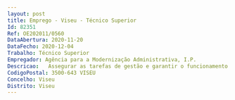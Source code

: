 ```yaml
--- 
layout: post
title: Emprego - Viseu - Técnico Superior
Id: 82351
Ref: OE202011/0560
DataAbertura: 2020-11-20
DataFecho: 2020-12-04
Trabalho: Técnico Superior
Empregador: Agência para a Modernização Administrativa, I.P.
Descricao:   Assegurar as tarefas de gestão e garantir o funcionamento dos serviços e o cumprimento dos procedimentos e regras aplicáveis    Acolher e orientar o cidadão no acesso aos serviços    Assegurar o tratamento e resposta a reclamações, elogios e sugestões e tomar as medidas necessárias no âmbito de atuação da unidade de gestão    Analisar e desenvolver estratégias que melhorem continuamente a qualidade, eficiência e eficácia dos serviços    Desenvolver estudos e elaborar relatórios de gestão, monitorizar os níveis de serviço e promover a melhoria dos indicadores estatísticos    Conceber planos de ação e intervenção nas diversas áreas de atuação e responsabilidade da unidade de gestão.
CodigoPostal: 3500-643 VISEU
Concelho: Viseu
Distrito: Viseu
--- 
```

